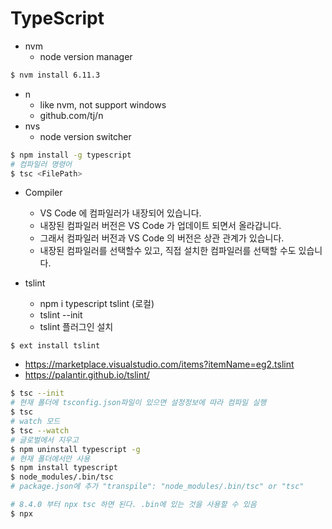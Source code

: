 # TypeScript

- nvm
  - node version manager
```bash
$ nvm install 6.11.3
```
- n
  - like nvm, not support windows
  - github.com/tj/n
- nvs
  - node version switcher

```bash
$ npm install -g typescript
# 컴파일러 명령어
$ tsc <FilePath>
```

- Compiler
    - VS Code 에 컴파일러가 내장되어 있습니다.
    - 내장된 컴파일러 버전은 VS Code 가 업데이트 되면서 올라갑니다.
    - 그래서 컴파일러 버전과 VS Code 의 버전은 상관 관계가 있습니다.
    - 내장된 컴파일러를 선택할수 있고, 직접 설치한 컴파일러를 선택할 수도 있습니다.
  
- tslint
  - npm i typescript tslint (로컬)
  - tslint --init
  - tslint 플러그인 설치
```
$ ext install tslint
```
  - https://marketplace.visualstudio.com/items?itemName=eg2.tslint
  - https://palantir.github.io/tslint/


```bash
$ tsc --init
# 현재 폴더에 tsconfig.json파일이 있으면 설정정보에 따라 컴파일 실행
$ tsc
# watch 모드
$ tsc --watch
# 글로벌에서 지우고
$ npm uninstall typescript -g
# 현재 폴더에서만 사용
$ npm install typescript
$ node_modules/.bin/tsc
# package.json에 추가 "transpile": "node_modules/.bin/tsc" or "tsc"

# 8.4.0 부터 npx tsc 하면 된다. .bin에 있는 것을 사용할 수 있음
$ npx
```

